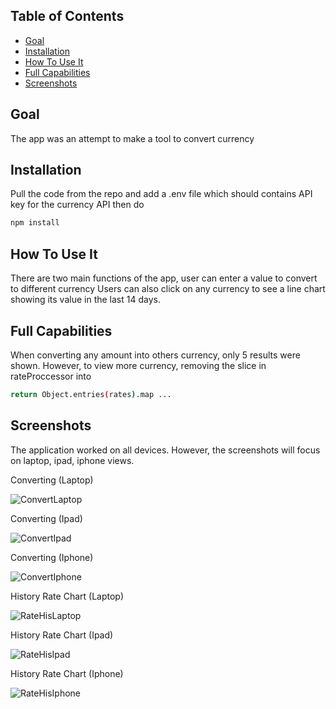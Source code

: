 ## Table of Contents
- [Goal](#goal)
- [Installation](#installation)
- [How To Use It](#howtouse)
- [Full Capabilities](#fc) 
- [Screenshots](#sc)

## Goal <a name="goal"></a>
The app was an attempt to make a tool to convert currency

## Installation <a name="installation"></a>
Pull the code from the repo and add a .env file which should contains API key for the currency API then do
```bash
npm install
```
## How To Use It <a name="howtouse"></a>
There are two main functions of the app, user can enter a value to convert to different currency
Users can also click on any currency to see a line chart showing its value in the last 14 days.

## Full Capabilities <a name="fc"></a>
When converting any amount into others currency, only 5 results were shown. However, to view more currency, removing the slice in rateProccessor into 
```bash
return Object.entries(rates).map ...
```
## Screenshots <a name="sc"></a>
The application worked on all devices. However, the screenshots will focus on laptop, ipad, iphone views.

Converting (Laptop)

![ConvertLaptop](/public/laptopConvert.png)

Converting (Ipad)

![ConvertIpad](/public/ipadConvert.png)

Converting (Iphone)

![ConvertIphone](/public/iphoneConvert.png)

History Rate Chart (Laptop)

![RateHisLaptop](/public/laptopRateHis.png)

History Rate Chart (Ipad)

![RateHisIpad](/public/ipadRateHis.png)

History Rate Chart (Iphone)

![RateHisIphone](/public/iphoneRateHis.png)





